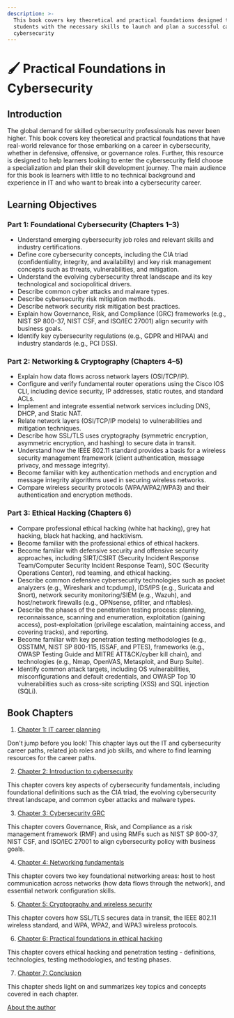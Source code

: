 ```yaml
---
description: >-
  This book covers key theoretical and practical foundations designed to equip
  students with the necessary skills to launch and plan a successful career in
  cybersecurity
---
```


# 🖌️ Practical Foundations in Cybersecurity

## Introduction

The global demand for skilled cybersecurity professionals has never been higher. This book covers key theoretical and practical foundations that have real-world relevance for those embarking on a career in cybersecurity, whether in defensive, offensive, or governance roles. Further, this resource is designed to help learners looking to enter the cybersecurity field choose a specialization and plan their skill development journey. The main audience for this book is learners with little to no technical background and experience in IT and who want to break into a cybersecurity career.

## Learning Objectives

### Part 1: Foundational Cybersecurity (Chapters 1–3)

* Understand emerging cybersecurity job roles and relevant skills and industry certifications.
* Define core cybersecurity concepts, including the CIA triad (confidentiality, integrity, and availability) and key risk management concepts such as threats, vulnerabilities, and mitigation.
* Understand the evolving cybersecurity threat landscape and its key technological and sociopolitical drivers.
* Describe common cyber attacks and malware types.
* Describe cybersecurity risk mitigation methods.
* Describe network security risk mitigation best practices.
* Explain how Governance, Risk, and Compliance (GRC) frameworks (e.g., NIST SP 800-37, NIST CSF, and ISO/IEC 27001) align security with business goals.
* Identify key cybersecurity regulations (e.g., GDPR and HIPAA) and industry standards (e.g., PCI DSS).

### Part 2: Networking & Cryptography (Chapters 4–5)

* Explain how data flows across network layers (OSI/TCP/IP).
* Configure and verify fundamental router operations using the Cisco IOS CLI, including device security, IP addresses, static routes, and standard ACLs.
* Implement and integrate essential network services including DNS, DHCP, and Static NAT.
* Relate network layers (OSI/TCP/IP models) to vulnerabilities and mitigation techniques.
* Describe how SSL/TLS uses cryptography (symmetric encryption, asymmetric encryption, and hashing) to secure data in transit.
* Understand how the IEEE 802.11 standard provides a basis for a wireless security management framework (client authentication, message privacy, and message integrity).
* Become familiar with key authentication methods and encryption and message integrity algorithms used in securing wireless networks.
* Compare wireless security protocols (WPA/WPA2/WPA3) and their authentication and encryption methods.

### Part 3: Ethical Hacking (Chapters 6)

* Compare professional ethical hacking (white hat hacking), grey hat hacking, black hat hacking, and hacktivism.
* Become familiar with the professional ethics of ethical hackers.
* Become familiar with defensive security and offensive security approaches, including SIRT/CSIRT (Security Incident Response Team/Computer Security Incident Response Team), SOC (Security Operations Center), red teaming, and ethical hacking.
* Describe common defensive cybersecurity technologies such as packet analyzers (e.g., Wireshark and tcpdump), IDS/IPS (e.g., Suricata and Snort), network security monitoring/SIEM (e.g., Wazuh), and host/network firewalls (e.g., OPNsense, pfilter, and nftables).
* Describe the phases of the penetration testing process: planning, reconnaissance, scanning and enumeration, exploitation (gaining access), post-exploitation (privilege escalation, maintaining access, and covering tracks), and reporting.
* Become familiar with key penetration testing methodologies (e.g., OSSTMM, NIST SP 800-115, ISSAF, and PTES), frameworks (e.g., OWASP Testing Guide and MITRE ATT\&CK/cyber kill chain), and technologies (e.g., Nmap, OpenVAS, Metasploit, and Burp Suite).
* Identify common attack targets, including OS vulnerabilities, misconfigurations and default credentials, and OWASP Top 10 vulnerabilities such as cross-site scripting (XSS) and SQL injection (SQLi).

## Book Chapters

1. [Chapter 1: IT career planning](1.-it-career-planning/introduction-it-career-planning.md)

Don't jump before you look! This chapter lays out the IT and cybersecurity career paths, related job roles and job skills, and where to find learning resources for the career paths.

2. [Chapter 2: Introduction to cybersecurity](2.-introduction-to-cybersecurity/introduction-introduction-to-cybersecurity.md)

This chapter covers key aspects of cybersecurity fundamentals, including foundational definitions such as the CIA triad, the evolving cybersecurity threat landscape, and common cyber attacks and malware types.

3. [Chapter 3: Cybersecurity GRC](3.-cybersecurity-grc/introduction-cybersecurity-grc.md)

This chapter covers Governance, Risk, and Compliance as a risk management framework (RMF) and using RMFs such as NIST SP 800-37, NIST CSF, and ISO/IEC 27001 to align cybersecurity policy with business goals.

4. [Chapter 4: Networking fundamentals](4.-networking-fundamentals/introduction-networking-fundamentals.md)

This chapter covers two key foundational networking areas: host to host communication across networks (how data flows through the network), and essential network configuration skills.

5. [Chapter 5: Cryptography and wireless security](5.-cryptography-and-wireless-security/introduction-cryptography-and-wireless-security.md)

This chapter covers how SSL/TLS secures data in transit, the IEEE 802.11 wireless standard, and WPA, WPA2, and WPA3 wireless protocols.

6. [Chapter 6: Practical foundations in ethical hacking ](6.-practical-foundations-in-ethical-hacking/introduction-practical-foundations-in-ethical-hacking/)

This chapter covers ethical hacking and penetration testing - definitions, technologies, testing methodologies, and testing phases.

7. [Chapter 7: Conclusion](7.-conclusion/introduction-conclusion.md)

This chapter sheds light on and summarizes key topics and concepts covered in each chapter.

[About the author](https://itnetworkingskills.wordpress.com/baha-abu-shaqra-academic-publications/)
